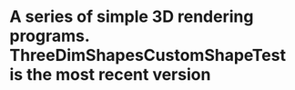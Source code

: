 # A series of simple 3D rendering programs. ThreeDimShapesCustomShapeTest is the most recent version
